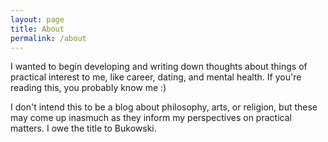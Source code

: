 ```yaml
---
layout: page
title: About
permalink: /about
---
```


I wanted to begin developing and writing down thoughts about things of practical interest to me, like career, dating, and mental health. If you're reading this, you probably know me :)

I don't intend this to be a blog about philosophy, arts, or religion, but these may come up inasmuch as they inform my perspectives on practical matters. I owe the title to Bukowski.
